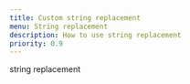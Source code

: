 ```yaml
---
title: Custom string replacement
menu: String replacement
description: How to use string replacement
priority: 0.9
---
```


string replacement
